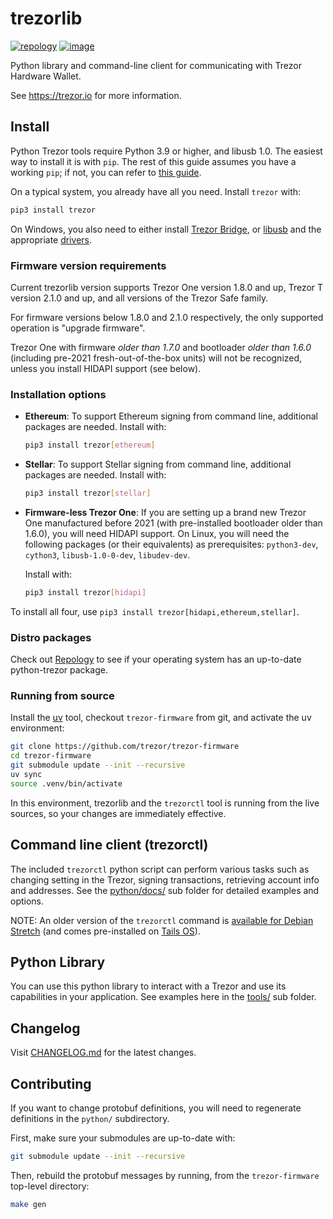 # trezorlib

[![repology](https://repology.org/badge/tiny-repos/python:trezor.svg)](https://repology.org/metapackage/python:trezor) [![image](https://badges.gitter.im/trezor/community.svg)](https://gitter.im/trezor/community)

Python library and command-line client for communicating with Trezor
Hardware Wallet.

See <https://trezor.io> for more information.

## Install

Python Trezor tools require Python 3.9 or higher, and libusb 1.0. The easiest
way to install it is with `pip`. The rest of this guide assumes you have
a working `pip`; if not, you can refer to [this
guide](https://packaging.python.org/tutorials/installing-packages/).

On a typical system, you already have all you need. Install `trezor` with:

```sh
pip3 install trezor
```

On Windows, you also need to either install [Trezor Bridge](https://suite.trezor.io/web/bridge/), or
[libusb](https://github.com/libusb/libusb/wiki/Windows) and the appropriate
[drivers](https://zadig.akeo.ie/).

### Firmware version requirements

Current trezorlib version supports Trezor One version 1.8.0 and up, Trezor T version
2.1.0 and up, and all versions of the Trezor Safe family.

For firmware versions below 1.8.0 and 2.1.0 respectively, the only supported operation
is "upgrade firmware".

Trezor One with firmware _older than 1.7.0_ and bootloader _older than 1.6.0_
(including pre-2021 fresh-out-of-the-box units) will not be recognized, unless
you install HIDAPI support (see below).

### Installation options

* **Ethereum**: To support Ethereum signing from command line, additional packages are
  needed. Install with:

  ```sh
  pip3 install trezor[ethereum]
  ```

* **Stellar**: To support Stellar signing from command line, additional packages are
  needed. Install with:

  ```sh
  pip3 install trezor[stellar]
  ```

* **Firmware-less Trezor One**: If you are setting up a brand new Trezor One
  manufactured before 2021 (with pre-installed bootloader older than 1.6.0), you will
  need HIDAPI support. On Linux, you will need the following packages (or their
  equivalents) as prerequisites: `python3-dev`, `cython3`, `libusb-1.0-0-dev`,
  `libudev-dev`.

  Install with:

  ```sh
  pip3 install trezor[hidapi]
  ```

To install all four, use `pip3 install trezor[hidapi,ethereum,stellar]`.

### Distro packages

Check out [Repology](https://repology.org/metapackage/python:trezor) to see if your
operating system has an up-to-date python-trezor package.

### Running from source

Install the [uv](https://docs.astral.sh/uv/) tool, checkout `trezor-firmware` from git,
and activate the uv environment:

```sh
git clone https://github.com/trezor/trezor-firmware
cd trezor-firmware
git submodule update --init --recursive
uv sync
source .venv/bin/activate
```

In this environment, trezorlib and the `trezorctl` tool is running from the live
sources, so your changes are immediately effective.

## Command line client (trezorctl)

The included `trezorctl` python script can perform various tasks such as
changing setting in the Trezor, signing transactions, retrieving account
info and addresses. See the
[python/docs/](https://github.com/trezor/trezor-firmware/tree/main/python/docs)
sub folder for detailed examples and options.

NOTE: An older version of the `trezorctl` command is [available for
Debian Stretch](https://packages.debian.org/en/stretch/python-trezor)
(and comes pre-installed on [Tails OS](https://tails.boum.org/)).

## Python Library

You can use this python library to interact with a Trezor and use its capabilities in
your application. See examples here in the
[tools/](https://github.com/trezor/trezor-firmware/tree/main/python/tools)
sub folder.

## Changelog

Visit [CHANGELOG.md] for the latest changes.

[CHANGELOG.md]: https://github.com/trezor/trezor-firmware/blob/main/python/CHANGELOG.md

## Contributing

If you want to change protobuf definitions, you will need to regenerate definitions in
the `python/` subdirectory.

First, make sure your submodules are up-to-date with:

```sh
git submodule update --init --recursive
```

Then, rebuild the protobuf messages by running, from the `trezor-firmware` top-level
directory:

```sh
make gen
```
